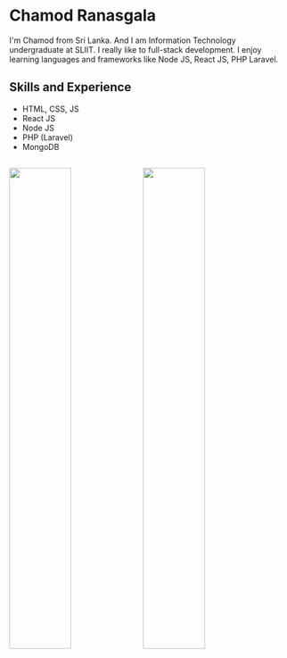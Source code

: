 # Chamod Ranasgala

I'm Chamod from Sri Lanka. And I am Information Technology undergraduate at SLIIT. I really like to full-stack development. I enjoy learning languages and frameworks like Node JS, React JS, PHP Laravel.

## Skills and Experience

- HTML, CSS, JS
- React JS
- Node JS
- PHP (Laravel)
- MongoDB

##

<img align="left" width="47%" src="https://github-readme-stats.vercel.app/api?username=chamodsanjula&theme=merko"/>
<img align="left" width="47%" src="https://github-readme-stats.vercel.app/api/top-langs/?username=chamodsanjula&layout=compact"/>
